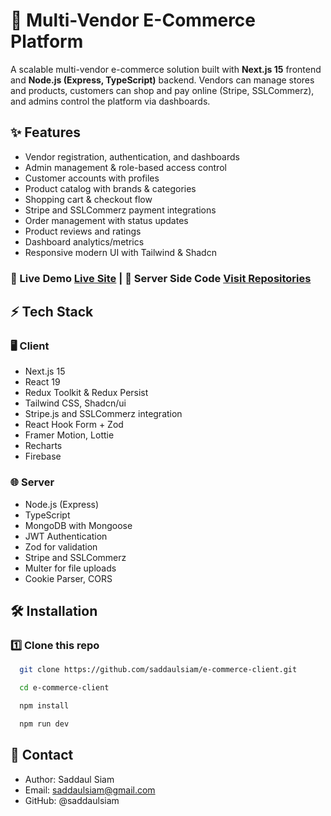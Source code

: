 # 🛒 Multi-Vendor E-Commerce Platform

A scalable multi-vendor e-commerce solution built with **Next.js 15** frontend and **Node.js (Express, TypeScript)** backend. Vendors can manage stores and products, customers can shop and pay online (Stripe, SSLCommerz), and admins control the platform via dashboards.

## ✨ Features

- Vendor registration, authentication, and dashboards
- Admin management & role-based access control
- Customer accounts with profiles
- Product catalog with brands & categories
- Shopping cart & checkout flow
- Stripe and SSLCommerz payment integrations
- Order management with status updates
- Product reviews and ratings
- Dashboard analytics/metrics
- Responsive modern UI with Tailwind & Shadcn
  
### 🚀 Live Demo [Live Site](https://siam-store.vercel.app) | 🚀 Server Side Code [Visit Repositories](https://github.com/saddaulsiam/e-commerce-server)

## ⚡ Tech Stack

### 🖥️ Client

- Next.js 15
- React 19
- Redux Toolkit & Redux Persist
- Tailwind CSS, Shadcn/ui
- Stripe.js and SSLCommerz integration
- React Hook Form + Zod
- Framer Motion, Lottie
- Recharts
- Firebase

### 🌐 Server

- Node.js (Express)
- TypeScript
- MongoDB with Mongoose
- JWT Authentication
- Zod for validation
- Stripe and SSLCommerz
- Multer for file uploads
- Cookie Parser, CORS

## 🛠️ Installation

### 1️⃣ Clone this repo

```bash
  git clone https://github.com/saddaulsiam/e-commerce-client.git
```

```bash
  cd e-commerce-client
```

```bash
  npm install
```

```bash
  npm run dev
```

## 📣 Contact

- Author: Saddaul Siam
- Email: saddaulsiam@gmail.com
- GitHub: @saddaulsiam
